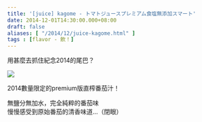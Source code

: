 ```yaml
---
title: '[juice] kagome - トマトジュースプレミアム食塩無添加スマート'
date: 2014-12-01T14:30:00.000+08:00
draft: false
aliases: [ "/2014/12/juice-kagome.html" ]
tags : [flavor - 飲！]
---
```


用甚麼去抓住紀念2014的尾巴？  

![](/images/kagometomato.jpg)

2014數量限定的premium版直榨番茄汁！  
  
無鹽分無加水，完全純粹的番茄味  
慢慢感受到原始番茄的清香味道...（閉眼）
